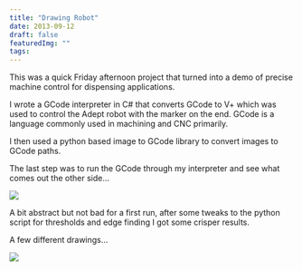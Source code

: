 ```yaml
---
title: "Drawing Robot"
date: 2013-09-12
draft: false
featuredImg: ""
tags: 
---
```


This was a quick Friday afternoon project that turned into a demo of precise machine control for dispensing applications.

I wrote a GCode interpreter in C# that converts GCode to V+ which was used to control the Adept robot with the marker on the end. GCode is a language commonly used in machining and CNC primarily.

I then used a python based image to GCode library to convert images to GCode paths.

The last step was to run the GCode through my interpreter and see what comes out the other side…

![](/drawingrobot/robot_daftpunk.jpg)

A bit abstract but not bad for a first run, after some tweaks to the python script for thresholds and edge finding I got some crisper results.

A few different drawings…

![](/drawingrobot/robot_portrait.jpg)